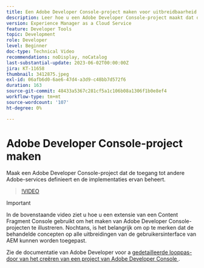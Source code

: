 ```yaml
---
title: Een Adobe Developer Console-project maken voor uitbreidbaarheid met AEM UI
description: Leer hoe u een Adobe Developer Console-project maakt dat de toegang tot andere Adobe-services definieert en de implementaties ervan beheert.
version: Experience Manager as a Cloud Service
feature: Developer Tools
topic: Development
role: Developer
level: Beginner
doc-type: Technical Video
recommendations: noDisplay, noCatalog
last-substantial-update: 2023-06-02T00:00:00Z
jira: KT-11658
thumbnail: 3412875.jpeg
exl-id: 06afb6d0-6ae6-47d4-a3d9-c48bb7d572f6
duration: 163
source-git-commit: 48433a5367c281cf5a1c106b08a1306f1b0e8ef4
workflow-type: tm+mt
source-wordcount: '107'
ht-degree: 0%

---
```


# Adobe Developer Console-project maken

Maak een Adobe Developer Console-project dat de toegang tot andere Adobe-services definieert en de implementaties ervan beheert.

>[!VIDEO](https://video.tv.adobe.com/v/3412875?quality=12&learn=on)

>[!IMPORTANT]
>
> In de bovenstaande video ziet u hoe u een extensie van een Content Fragment Console gebruikt om het maken van Adobe Developer Console-projecten te illustreren. Nochtans, is het belangrijk om op te merken dat de behandelde concepten op alle uitbreidingen van de gebruikersinterface van AEM kunnen worden toegepast.

Zie de documentatie van Adobe Developer voor a [ gedetailleerde looppas-door van het creëren van een project van Adobe Developer Console ](https://developer.adobe.com/uix/docs/services/aem-cf-console-admin/extension-development/#create-a-project-in-adobe-developer-console).
